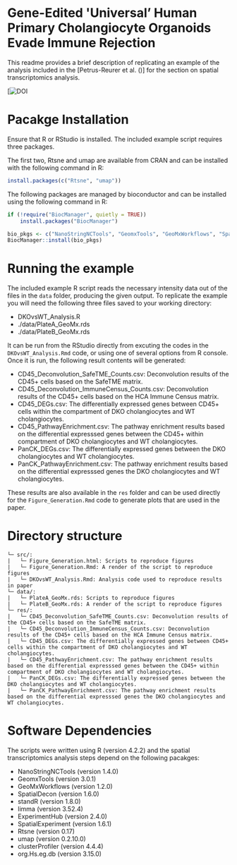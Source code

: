 # Gene-Edited 'Universal’ Human Primary Cholangiocyte Organoids Evade Immune Rejection 
This readme provides a brief description of replicating an example of the analysis included in the [Petrus-Reurer et al. ()] for the section on spatial transcriptomics analysis.

[![DOI]()

# Pacakge Installation
Ensure that R or RStudio is installed. The included example script requires three packages. 

The first two, Rtsne and umap are available from CRAN and can be installed with the following command in R:
``` r
install.packages(c("Rtsne", "umap"))
```
The following packages are managed by bioconductor and can be installed using the following command in R:
``` r
if (!require("BiocManager", quietly = TRUE))
    install.packages("BiocManager")

bio_pkgs <- c("NanoStringNCTools", "GeomxTools", "GeoMxWorkflows", "SpatialDecon", "standR", "limma", "ExperimentHub", "SpatialExperiment", "org.Hs.eg.db", "clusterProfiler")
BiocManager::install(bio_pkgs)
```

# Running the example
The included example R script reads the necessary intensity data out of the files in the `data` folder, producing the given output. To replicate the example you will need the following three files saved to your working directory:
- DKOvsWT_Analysis.R
- ./data/PlateA_GeoMx.rds
- ./data/PlateB_GeoMx.rds

It can be run from the RStudio directly from excuting the codes in the `DKOvsWT_Analysis.Rmd` code, or using one of several options from R console. Once it is run, the following result contents will be generated:
- CD45_Deconvolution_SafeTME_Counts.csv: Deconvolution results of the CD45+ cells based on the SafeTME matrix.
- CD45_Deconvolution_ImmuneCensus_Counts.csv: Deconvolution results of the CD45+ cells based on the HCA Immune Census matrix.
- CD45_DEGs.csv: The differentially expressed genes between CD45+ cells within the compartment of DKO cholangiocytes and WT cholangiocytes.
- CD45_PathwayEnrichment.csv: The pathway enrichment results based on the differential expresssed genes between the CD45+ within compartment of DKO cholangiocytes and WT cholangiocytes.
- PanCK_DEGs.csv: The differentially expressed genes between the DKO cholangiocytes and WT cholangiocytes.
- PanCK_PathwayEnrichment.csv: The pathway enrichment results based on the differential expresssed genes the DKO cholangiocytes and WT cholangiocytes.

These results are also available in the `res` folder and can be used directly for the `Figure_Generation.Rmd` code to generate plots that are used in the paper.

# Directory structure
```
└─ src/:
|   └─ Figure_Generation.html: Scripts to reproduce figures
|   └─ Figure_Generation.Rmd: A render of the script to reproduce figures
|   └─ DKOvsWT_Analysis.Rmd: Analysis code used to reproduce results in paper
└─ data/:
|   └─ PlateA_GeoMx.rds: Scripts to reproduce figures
|   └─ PlateB_GeoMx.rds: A render of the script to reproduce figures
└─ res/:
|   └─ CD45_Deconvolution_SafeTME_Counts.csv: Deconvolution results of the CD45+ cells based on the SafeTME matrix.
|   └─ CD45_Deconvolution_ImmuneCensus_Counts.csv: Deconvolution results of the CD45+ cells based on the HCA Immune Census matrix.
|   └─ CD45_DEGs.csv: The differentially expressed genes between CD45+ cells within the compartment of DKO cholangiocytes and WT cholangiocytes.
|   └─ CD45_PathwayEnrichment.csv: The pathway enrichment results based on the differential expresssed genes between the CD45+ within compartment of DKO cholangiocytes and WT cholangiocytes.
|   └─ PanCK_DEGs.csv: The differentially expressed genes between the DKO cholangiocytes and WT cholangiocytes.
|   └─ PanCK_PathwayEnrichment.csv: The pathway enrichment results based on the differential expresssed genes the DKO cholangiocytes and WT cholangiocytes.
```

# Software Dependencies
The scripts were written using R (version 4.2.2) and the spatial transcriptomics analysis steps depend on the following pacakges:
- NanoStringNCTools (version 1.4.0)
- GeomxTools (version 3.0.1)
- GeoMxWorkflows (version 1.2.0)
- SpatialDecon (version 1.6.0)
- standR (version 1.8.0)
- limma (version 3.52.4)
- ExperimentHub (version 2.4.0)
- SpatialExperiment (version 1.6.1)
- Rtsne (version 0.17)
- umap (version 0.2.10.0)
- clusterProfiler (version 4.4.4)
- org.Hs.eg.db (version 3.15.0)
